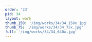 ```yaml
---
order: '33'
pid: 34
layout: work
thumb_150: '/img/works/34/34_150x.jpg'
thumb_75: '/img/works/34/34_75x.jpg'
full: '/img/works/34/34_640x.jpg'
---
```

